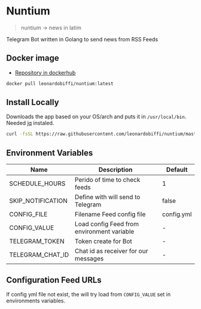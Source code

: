 # Nuntium

> nuntium -> news in latim

Telegram Bot written in Golang to send news from RSS Feeds

## Docker image

- [Repository in dockerhub](https://hub.docker.com/r/leonardobiffi/nuntium/tags)

```sh
docker pull leonardobiffi/nuntium:latest
```

## Install Locally

Downloads the app based on your OS/arch and puts it in `/usr/local/bin`.
Needed [jq](https://stedolan.github.io/jq/download) instaled.

```sh
curl -fsSL https://raw.githubusercontent.com/leonardobiffi/nuntium/master/scripts/install.sh | sh
```

## Environment Variables

| Name              | Description                                 | Default     |
|-------------------|---------------------------------------------|-------------|
| SCHEDULE_HOURS    | Perido of time to check feeds               | 1           |
| SKIP_NOTIFICATION | Define with will send to Telegram           | false       |
| CONFIG_FILE       | Filename Feed config file                   | config.yml  | 
| CONFIG_VALUE      | Load config Feed from environment variable  |   -         |
| TELEGRAM_TOKEN    | Token create for Bot                        |   -         |
| TELEGRAM_CHAT_ID  | Chat id as receiver for our messages        |   -         |

## Configuration Feed URLs

If config yml file not exist, the will try load from `CONFIG_VALUE` set in environments variables.
